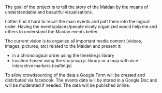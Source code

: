 The goal of the project is to tell the story of the Maidan by the means of understandable
and beautiful vizualisations.

I often find it hard to recall the main events and putt them into the logical order.
Having the events/places/people nicely organized would help me and others to
understand the Maidan events better.

The current vision is to organize all important media content (videos, images, pictures, etc)
related to the Maidan and present it:
* in a chronological order using the timeline.js library
* location-based using the storymap.js library or a map with nice interactive markers (leaflet.js)

To allow crowdsourcing of the data a Google Form will be created and distirbuted via facebook.
The events data will be stored in a Google Doc and will be moderated if needed. The data will
be published online.